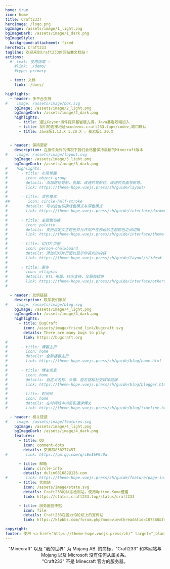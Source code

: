 ```yaml
---
home: true
icon: home
title: Craft233!
heroImage: /logo.png
bgImage: /assets/image/1_light.png
bgImageDark: /assets/image/1_dark.png
bgImageStyle:
  background-attachment: fixed
heroText: Craft233
tagline: 欢迎来到Craft233的网站兼文档站！
actions:
  #- text: 使用指南 💡
    #link: ./demo/
    #type: primary

  - text: 文档
    link: ./docs/

highlights:
  - header: 多平台支持
#    image: /assets/image/box.svg
    bgImage: /assets/image/2_light.png
    bgImageDark: /assets/image/2_dark.png
    highlights:
      - title: 通过Geyser插件提供基岩版支持，Java基岩双端加入
      - title: 我们的连接地址<code>mc.craft233.top</code>,端口默认
      - title: Java版1.13.X 1.20.X ; 基岩版1.20.X


  - header: 保持更新
    description: 在插件允许的情况下我们会尽量保持最新的Minecraft版本
#    image: /assets/image/layout.svg
    bgImage: /assets/image/3_light.png
    bgImageDark: /assets/image/3_dark.png
#    highlights:
#      - title: 布局增强
#        icon: object-group
#        details: 添加路径导航、页脚、改进的导航栏、改进的页面导航等。
#        link: https://theme-hope.vuejs.press/zh/guide/layout/
#
#      - title: 深色模式
##        icon: circle-half-stroke
#        details: 可以自由切换浅色模式与深色模式
#        link: https://theme-hope.vuejs.press/zh/guide/interface/darkmode.html
#
#      - title: 主题色切换
#        icon: palette
#        details: 支持自定义主题色并允许用户在预设的主题颜色之间切换
#        link: https://theme-hope.vuejs.press/zh/guide/interface/theme-color.html#
#
#      - title: 幻灯片页面
#        icon: person-chalkboard
#        details: 添加幻灯片页面以显示你喜欢的内容
#        link: https://theme-hope.vuejs.press/zh/guide/layout/slides#
#
#      - title: 更多
#        icon: ellipsis
#        details: RTL 布局，打印支持，全局按钮等
#        link: https://theme-hope.vuejs.press/zh/guide/interface/others.html
#

  - header: 友情链接
    description: 联系我们添加
#    image: /assets/image/blog.svg
    bgImage: /assets/image/4_light.png
    bgImageDark: /assets/image/4_dark.png
    highlights:
      - title: BugCraft
        icon: /assets/image/friend_link/bugcraft.svg
        details: There are many bugs to play.
        link: https://bugcraft.org
#
#      - title: 博客主页
#        icon: home
#        details: 全新播客主页
#        link: https://theme-hope.vuejs.press/zh/guide/blog/home.html
#
#      - title: 博主信息
#        icon: home
#        details: 自定义名称、头像、座右铭和社交媒体链接
#        link: https://theme-hope.vuejs.press/zh/guide/blog/blogger.html
#
#      - title: 时间线
#        icon: home
#        details: 在时间线中浏览和通读博文
#        link: https://theme-hope.vuejs.press/zh/guide/blog/timeline.html

  - header: 相关链接
#    image: /assets/image/features.svg
    bgImage: /assets/image/4_light.png
    bgImageDark: /assets/image/4_dark.png
    features:
      - title: QQ
        icon: comment-dots
        details: 交流群830277457
#        link: https://qm.qq.com/q/zEmIbP9c0a

      - title: 邮箱
        icon: circle-info
        details: dulin081682@126.com
#        link: https://theme-hope.vuejs.press/zh/guide/feature/page-info.html
      - title: 状态站
        icon: /assets/image/state.svg
        details: Craft233的状态检测站，使用Uptime-Kuma搭建
        link: https://status.craft233.top/status/craft233

      - title: 服务器宣传贴
        icon: file
        details: Craft233在苦力怕论坛上的宣传贴
        link: https://klpbbs.com/forum.php?mod=viewthread&tid=107560&fromuid=549914

copyright: 
footer: 使用 <a href="https://theme-hope.vuejs.press/zh/" target="_blank">VuePress Theme Hope</a> 主题 | Copyleft© 2023 Craft233  <a href="https://icp.gov.moe/?keyword=20232336" target="_blank">萌ICP备20232336号</a>  
---
```

<center>"Minecraft" 以及 "我的世界" 为 Mojang AB. 的商标，"Craft233" 和本网站与 Mojang 以及 Microsoft 没有任何从属关系。</center>
<center>"Craft233" 不是 Minecraft 官方的服务器。</center>
<!-- 这是项目主页的案例。你可以在这里放置你的主体内容。-->

<!-- 想要使用此布局，你需要在页面 front matter 中设置 `home: true`。-->

<!-- 配置项的相关说明详见 [项目主页配置](https://theme-hope.vuejs.press/zh/guide/layout/home/)。-->
